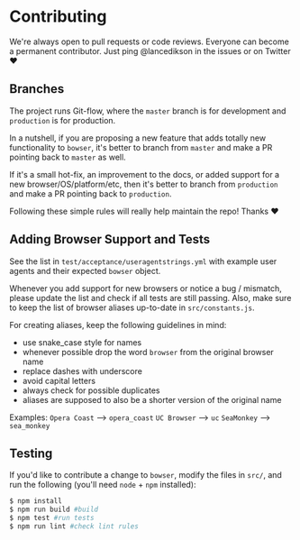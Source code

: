 # Contributing

We're always open to pull requests or code reviews. Everyone can become a permanent contributor. Just ping @lancedikson in the issues or on Twitter ❤️

## Branches

The project runs Git-flow, where the `master` branch is for development and `production` is for production.

In a nutshell, if you are proposing a new feature that adds totally new functionality to `bowser`, it's better to branch from `master` and make a PR pointing back to `master` as well.

If it's a small hot-fix, an improvement to the docs, or added support for a new browser/OS/platform/etc, then it's better to branch from `production` and make a PR pointing back to `production`.

Following these simple rules will really help maintain the repo! Thanks ❤️

## Adding Browser Support and Tests

See the list in `test/acceptance/useragentstrings.yml` with example user agents and their expected `bowser` object.

Whenever you add support for new browsers or notice a bug / mismatch, please update the list and check if all tests are still passing. Also, make sure to keep the list of browser aliases up-to-date in `src/constants.js`.

For creating aliases, keep the following guidelines in mind:
 - use snake_case style for names
 - whenever possible drop the word `browser` from the original browser name
 - replace dashes with underscore
 - avoid capital letters
 - always check for possible duplicates
 - aliases are supposed to also be a shorter version of the original name

Examples:
`Opera Coast` --> `opera_coast`
`UC Browser`  --> `uc`
`SeaMonkey`   --> `sea_monkey`

## Testing

If you'd like to contribute a change to `bowser`, modify the files in `src/`, and run the following (you'll need `node` + `npm` installed):

``` sh
$ npm install
$ npm run build #build
$ npm test #run tests
$ npm run lint #check lint rules
```
